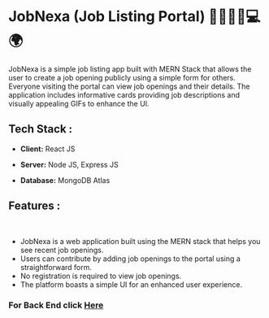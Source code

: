 # JobNexa (Job Listing Portal) 🏢👨‍💻💼💻🌍

JobNexa is a simple job listing app built with MERN Stack that allows the user to create a job opening publicly using a simple form for others. Everyone visiting the portal can view job openings and their details. The application includes informative cards providing job descriptions and visually appealing GIFs to enhance the UI.

## Tech Stack :

* **Client:** React JS

* **Server:** Node JS, Express JS

* **Database:** MongoDB Atlas


## Features : 

<br/>

<ul>
 <li> JobNexa is a web application built using the MERN stack that helps you see recent job openings. </li> 
 <li> Users can contribute by adding job openings to the portal using a straightforward form.</li>
 <li> No registration is required to view job openings.</li>
 <li>The platform boasts a simple UI for an enhanced user experience.</li>
</ul>

### For Back End click [Here](https://github.com/blackhacker09/JobNexa-Backend)
